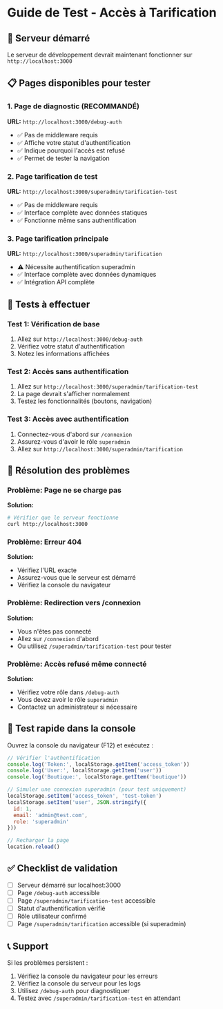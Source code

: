 # Guide de Test - Accès à Tarification

## 🚀 Serveur démarré
Le serveur de développement devrait maintenant fonctionner sur `http://localhost:3000`

## 📋 Pages disponibles pour tester

### 1. Page de diagnostic (RECOMMANDÉ)
**URL:** `http://localhost:3000/debug-auth`
- ✅ Pas de middleware requis
- ✅ Affiche votre statut d'authentification
- ✅ Indique pourquoi l'accès est refusé
- ✅ Permet de tester la navigation

### 2. Page tarification de test
**URL:** `http://localhost:3000/superadmin/tarification-test`
- ✅ Pas de middleware requis
- ✅ Interface complète avec données statiques
- ✅ Fonctionne même sans authentification

### 3. Page tarification principale
**URL:** `http://localhost:3000/superadmin/tarification`
- ⚠️ Nécessite authentification superadmin
- ✅ Interface complète avec données dynamiques
- ✅ Intégration API complète

## 🔧 Tests à effectuer

### Test 1: Vérification de base
1. Allez sur `http://localhost:3000/debug-auth`
2. Vérifiez votre statut d'authentification
3. Notez les informations affichées

### Test 2: Accès sans authentification
1. Allez sur `http://localhost:3000/superadmin/tarification-test`
2. La page devrait s'afficher normalement
3. Testez les fonctionnalités (boutons, navigation)

### Test 3: Accès avec authentification
1. Connectez-vous d'abord sur `/connexion`
2. Assurez-vous d'avoir le rôle `superadmin`
3. Allez sur `http://localhost:3000/superadmin/tarification`

## 🐛 Résolution des problèmes

### Problème: Page ne se charge pas
**Solution:**
```bash
# Vérifier que le serveur fonctionne
curl http://localhost:3000
```

### Problème: Erreur 404
**Solution:**
- Vérifiez l'URL exacte
- Assurez-vous que le serveur est démarré
- Vérifiez la console du navigateur

### Problème: Redirection vers /connexion
**Solution:**
- Vous n'êtes pas connecté
- Allez sur `/connexion` d'abord
- Ou utilisez `/superadmin/tarification-test` pour tester

### Problème: Accès refusé même connecté
**Solution:**
- Vérifiez votre rôle dans `/debug-auth`
- Vous devez avoir le rôle `superadmin`
- Contactez un administrateur si nécessaire

## 📱 Test rapide dans la console

Ouvrez la console du navigateur (F12) et exécutez :

```javascript
// Vérifier l'authentification
console.log('Token:', localStorage.getItem('access_token'))
console.log('User:', localStorage.getItem('user'))
console.log('Boutique:', localStorage.getItem('boutique'))

// Simuler une connexion superadmin (pour test uniquement)
localStorage.setItem('access_token', 'test-token')
localStorage.setItem('user', JSON.stringify({
  id: 1,
  email: 'admin@test.com',
  role: 'superadmin'
}))

// Recharger la page
location.reload()
```

## ✅ Checklist de validation

- [ ] Serveur démarré sur localhost:3000
- [ ] Page `/debug-auth` accessible
- [ ] Page `/superadmin/tarification-test` accessible
- [ ] Statut d'authentification vérifié
- [ ] Rôle utilisateur confirmé
- [ ] Page `/superadmin/tarification` accessible (si superadmin)

## 📞 Support

Si les problèmes persistent :
1. Vérifiez la console du navigateur pour les erreurs
2. Vérifiez la console du serveur pour les logs
3. Utilisez `/debug-auth` pour diagnostiquer
4. Testez avec `/superadmin/tarification-test` en attendant













